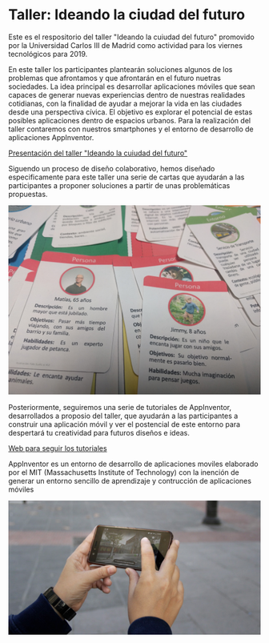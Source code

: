 # Taller: Ideando la ciudad del futuro 

Este es el respositorio del taller "Ideando la cuiudad del futuro" promovido por la Universidad Carlos III de Madrid como actividad para los viernes tecnológicos para 2019.

En este taller los participantes plantearán soluciones algunos de los problemas que afrontamos y que afrontarán en el futuro nuetras sociedades. La idea principal es desarrollar aplicaciones móviles que sean capaces de generar nuevas experiencias dentro de nuestras realidades cotidianas, con la finalidad de ayudar a mejorar la vida en las ciudades desde una perspectiva cívica. El objetivo es explorar el potencial de estas posibles aplicaciones dentro de espacios urbanos. Para la realización del taller contaremos con nuestros smartphones y el entorno de desarrollo de aplicaciones AppInventor.   

[Presentación del taller "Ideando la cuiudad del futuro" ]() 

Siguendo un proceso de diseño colaborativo, hemos diseñado especificamente para este taller una serie de cartas que ayudarán a las participantes a proponer soluciones a partir de unas problemáticas propuestas. 

![Cartas](https://github.com/monicadefran/Ideando_la_ciudad_digital/blob/master/recursos%20tutoriales/cartas_portada.jpg)

Posteriormente, seguiremos una serie de tutoriales de AppInventor, desarrollados a proposio del taller, que ayudarán a las participantes a construir una aplicación móvil y ver el postencial de este entorno para despertará tu creatividad para futuros diseños e ideas. 
 
[Web para seguir los tutoriales](https://monicadefran.github.io/Ideando_la_ciudad_digital/)

AppInventor es un entorno de desarrollo de aplicaciones moviles elaborado por el MIT (Massachusetts Institute of Technology) con la inención de generar un entorno sencillo de aprendizaje y contrucción de aplicaciones móviles

![AppInventor](https://github.com/monicadefran/Ideando_la_ciudad_digital/blob/master/recursos%20tutoriales/Imagen_portada.png)


